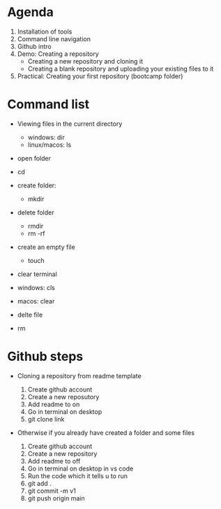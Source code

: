# Agenda
1. Installation of tools
2. Command line navigation
3. Github intro
4. Demo: Creating a repository
    - Creating a new repository and cloning it
    - Creating a blank repository and uploading your existing files to it
5. Practical: Creating your first repository (bootcamp folder)



# Command list
 - Viewing files in the current directory
    - windows: dir
    - linux/macos: ls

 - open folder
  - cd

 - create folder:
    - mkdir

 - delete folder
    - rmdir
    - rm -rf

 - create an empty file
    - touch

 - clear terminal
  - windows: cls
  - macos: clear


 - delte file
  - rm


# Github steps

- Cloning a repository from readme template
   1. Create github account
   2. Create a new reposutory
   3. Add readme to on
   4. Go in terminal on desktop
   5. git clone link

- Otherwise if you already have created a folder and some files
   1. Create github account
   2. Create a new repository
   3. Add readme to off
   4. Go in terminal on desktop in vs code
   5. Run the code which it tells u to run
   5. git add .
   6. git commit -m v1
   7. git push origin main